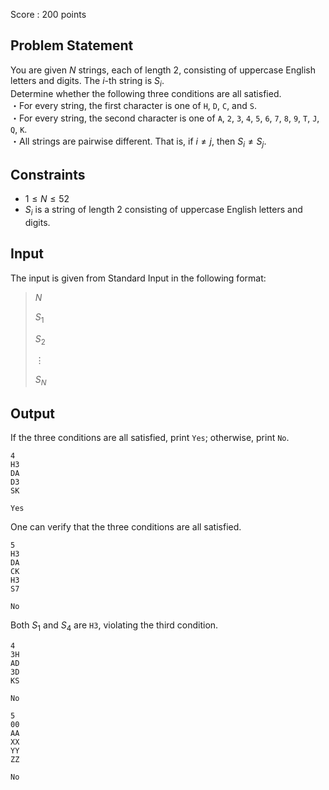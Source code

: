 Score : $200$ points

## Problem Statement

You are given $N$ strings, each of length $2$, consisting of uppercase English letters and digits. The $i$-th string is $S_i$.<br>
Determine whether the following three conditions are all satisfied.<br>
・For every string, the first character is one of `H`, `D`, `C`, and `S`.<br>
・For every string, the second character is one of `A`, `2`, `3`, `4`, `5`, `6`, `7`, `8`, `9`, `T`, `J`, `Q`, `K`.<br>
・All strings are pairwise different. That is, if $i \neq j$, then $S_i \neq S_j$.<br>

## Constraints

- $1 \leq N \leq 52$
- $S_i$ is a string of length $2$ consisting of uppercase English letters and digits.

## Input

The input is given from Standard Input in the following format:

> $N$
> 
> $S_1$
> 
> $S_2$
> 
> $\vdots$
> 
> $S_N$

## Output

If the three conditions are all satisfied, print `Yes`; otherwise, print `No`.

```input1
4
H3
DA
D3
SK
```

```output1
Yes
```

One can verify that the three conditions are all satisfied.

```input2
5
H3
DA
CK
H3
S7
```

```output2
No
```

Both $S_1$ and $S_4$ are `H3`, violating the third condition.

```input3
4
3H
AD
3D
KS
```

```output3
No
```

```input4
5
00
AA
XX
YY
ZZ
```

```output4
No
```